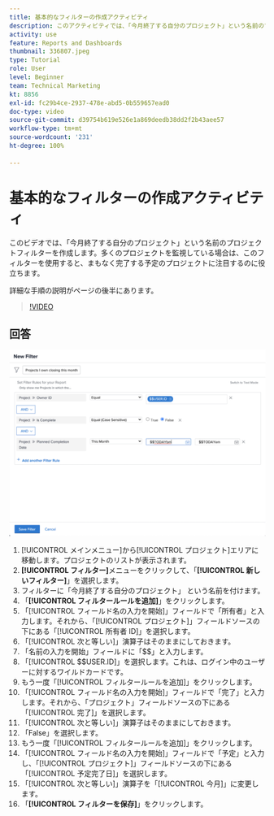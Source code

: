 ```yaml
---
title: 基本的なフィルターの作成アクティビティ
description: このアクティビティでは、「今月終了する自分のプロジェクト」という名前のプロジェクトフィルターを作成します。
activity: use
feature: Reports and Dashboards
thumbnail: 336807.jpeg
type: Tutorial
role: User
level: Beginner
team: Technical Marketing
kt: 8856
exl-id: fc29b4ce-2937-478e-abd5-0b559657ead0
doc-type: video
source-git-commit: d39754b619e526e1a869deedb38dd2f2b43aee57
workflow-type: tm+mt
source-wordcount: '231'
ht-degree: 100%

---
```


# 基本的なフィルターの作成アクティビティ

このビデオでは、「今月終了する自分のプロジェクト」という名前のプロジェクトフィルターを作成します。多くのプロジェクトを監視している場合は、このフィルターを使用すると、まもなく完了する予定のプロジェクトに注目するのに役立ちます。

詳細な手順の説明がページの後半にあります。

>[!VIDEO](https://video.tv.adobe.com/v/336807/?quality=12)

## 回答

![新しいフィルターを作成する画面の画像](assets/basic-filter-activity-updated-6-15-21.png)

1. [!UICONTROL メインメニュー]から[!UICONTROL プロジェクト]エリアに移動します。プロジェクトのリストが表示されます。
1. **[!UICONTROL フィルター]**&#x200B;メニューをクリックして、「**[!UICONTROL 新しいフィルター]**」を選択します。
1. フィルターに「今月終了する自分のプロジェクト」
という名前を付けます。
1. 「**[!UICONTROL フィルタールールを追加]**」をクリックします。
1. 「[!UICONTROL フィールド名の入力を開始]」フィールドで「所有者」と入力します。それから、「[!UICONTROL プロジェクト]」フィールドソースの下にある「[!UICONTROL 所有者 ID]」を選択します。
1. 「[!UICONTROL 次と等しい]」演算子はそのままにしておきます。
1. 「名前の入力を開始」フィールドに「$$」と入力します。
1. 「[!UICONTROL $$USER.ID]」を選択します。これは、ログイン中のユーザーに対するワイルドカードです。
1. もう一度「[!UICONTROL フィルタールールを追加]」をクリックします。
1. 「[!UICONTROL フィールド名の入力を開始]」フィールドで「完了」と入力します。それから、「プロジェクト」フィールドソースの下にある「[!UICONTROL 完了]」を選択します。
1. 「[!UICONTROL 次と等しい]」演算子はそのままにしておきます。
1. 「False」を選択します。
1. もう一度「[!UICONTROL フィルタールールを追加]」をクリックします。
1. 「[!UICONTROL フィールド名の入力を開始]」フィールドで「予定」と入力し、「[!UICONTROL プロジェクト]」フィールドソースの下にある「[!UICONTROL 予定完了日]」を選択します。
1. 「[!UICONTROL 次と等しい]」演算子を「[!UICONTROL 今月]」に変更します。
1. 「**[!UICONTROL フィルターを保存]**」をクリックします。
